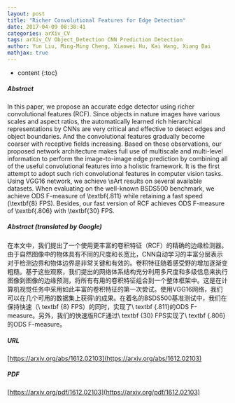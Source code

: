 ```yaml
---
layout: post
title: "Richer Convolutional Features for Edge Detection"
date: 2017-04-09 08:38:41
categories: arXiv_CV
tags: arXiv_CV Object_Detection CNN Prediction Detection
author: Yun Liu, Ming-Ming Cheng, Xiaowei Hu, Kai Wang, Xiang Bai
mathjax: true
---
```


* content
{:toc}

##### Abstract
In this paper, we propose an accurate edge detector using richer convolutional features (RCF). Since objects in nature images have various scales and aspect ratios, the automatically learned rich hierarchical representations by CNNs are very critical and effective to detect edges and object boundaries. And the convolutional features gradually become coarser with receptive fields increasing. Based on these observations, our proposed network architecture makes full use of multiscale and multi-level information to perform the image-to-image edge prediction by combining all of the useful convolutional features into a holistic framework. It is the first attempt to adopt such rich convolutional features in computer vision tasks. Using VGG16 network, we achieve \sArt results on several available datasets. When evaluating on the well-known BSDS500 benchmark, we achieve ODS F-measure of \textbf{.811} while retaining a fast speed (\textbf{8} FPS). Besides, our fast version of RCF achieves ODS F-measure of \textbf{.806} with \textbf{30} FPS.

##### Abstract (translated by Google)
在本文中，我们提出了一个使用更丰富的卷积特征（RCF）的精确的边缘检测器。由于自然图像中的物体具有不同的尺度和长宽比，CNN自动学习的丰富分层表示对于检测边界和物体边界是非常关键和有效的。卷积特征随着感受野的增加逐渐变粗糙。基于这些观察，我们提出的网络体系结构充分利用多尺度和多级信息来执行图像到图像的边缘预测，将所有有用的卷积特征组合到一个整体框架中。这是在计算机视觉任务中采用如此丰富的卷积特征的第一次尝试。使用VGG16网络，我们可以在几个可用的数据集上获得\的成果。在着名的BSDS500基准测试中，我们在保持快速（\ textbf {8} FPS）的同时，实现了\ textbf {.811}的ODS F-measure。另外，我们的快速版RCF通过\ textbf {30} FPS实现了\ textbf {.806}的ODS F-measure。

##### URL
[https://arxiv.org/abs/1612.02103](https://arxiv.org/abs/1612.02103)

##### PDF
[https://arxiv.org/pdf/1612.02103](https://arxiv.org/pdf/1612.02103)

